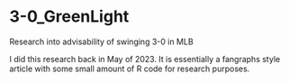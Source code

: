 # 3-0_GreenLight
Research into advisability of swinging 3-0 in MLB

I did this research back in May of 2023. It is essentially a fangraphs style article with some small amount of R code for research purposes.
